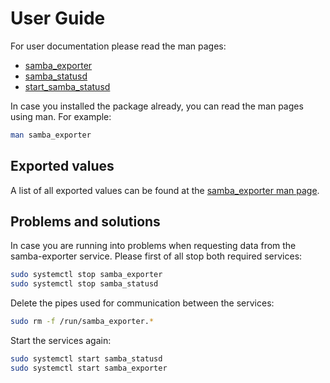 # User Guide

For user documentation please read the man pages:

- [samba_exporter](https://imker25.github.io/samba_exporter/manpages/samba_exporter.1.html)
- [samba_statusd](https://imker25.github.io/samba_exporter/manpages/samba_statusd.1.html)
- [start_samba_statusd](https://imker25.github.io/samba_exporter/manpages/start_samba_statusd.1.html)

In case you installed the package already, you can read the man pages using man. For example:

```bash
man samba_exporter
```

## Exported values

A list of all exported values can be found at the [samba_exporter man page](https://imker25.github.io/samba_exporter/manpages/samba_exporter.1.html).

## Problems and solutions

In case you are running into problems when requesting data from the samba-exporter service. Please first of all stop both required services:

```sh
sudo systemctl stop samba_exporter                        
sudo systemctl stop samba_statusd
``` 

Delete the pipes used for communication between the services:

```sh
sudo rm -f /run/samba_exporter.*     
```

Start the services again:

```sh
sudo systemctl start samba_statusd                          
sudo systemctl start samba_exporter                         
```
